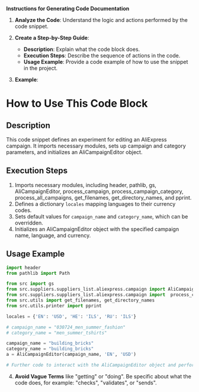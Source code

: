 **Instructions for Generating Code Documentation**

1. **Analyze the Code**: Understand the logic and actions performed by the code snippet.

2. **Create a Step-by-Step Guide**:
    - **Description**: Explain what the code block does.
    - **Execution Steps**: Describe the sequence of actions in the code.
    - **Usage Example**: Provide a code example of how to use the snippet in the project.

3. **Example**:

How to Use This Code Block
=========================================================================================

Description
-------------------------
This code snippet defines an experiment for editing an AliExpress campaign. It imports necessary modules, sets up campaign and category parameters, and initializes an AliCampaignEditor object.

Execution Steps
-------------------------
1. Imports necessary modules, including header, pathlib, gs, AliCampaignEditor, process_campaign, process_campaign_category, process_all_campaigns, get_filenames, get_directory_names, and pprint.
2. Defines a dictionary `locales` mapping languages to their currency codes.
3. Sets default values for `campaign_name` and `category_name`, which can be overridden.
4. Initializes an AliCampaignEditor object with the specified campaign name, language, and currency.

Usage Example
-------------------------

```python
import header
from pathlib import Path

from src import gs
from src.suppliers.suppliers_list.aliexpress.campaign import AliCampaignEditor
from src.suppliers.suppliers_list.aliexpress.campaign import  process_campaign, process_campaign_category, process_all_campaigns
from src.utils import get_filenames, get_directory_names
from src.utils.printer import pprint

locales = {'EN': 'USD', 'HE': 'ILS', 'RU': 'ILS'}

# campaign_name = "030724_men_summer_fashion"
# category_name = "men_summer_tshirts"

campaign_name = "building_bricks"
category_name = "building_bricks"
a = AliCampaignEditor(campaign_name, 'EN', 'USD')

# Further code to interact with the AliCampaignEditor object and perform campaign editing actions. 
```

4. **Avoid Vague Terms** like "getting" or "doing". Be specific about what the code does, for example: "checks", "validates", or "sends".
